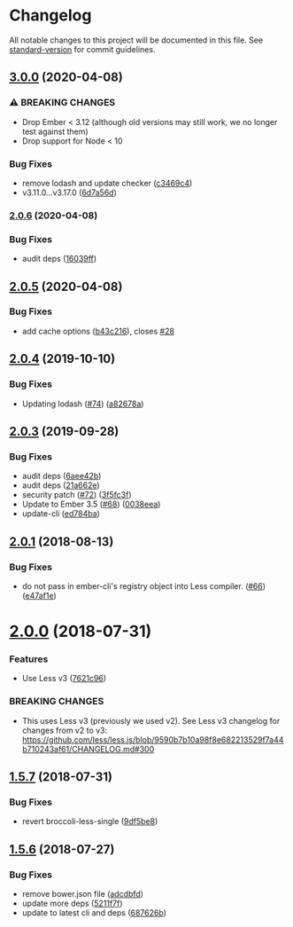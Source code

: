 # Changelog

All notable changes to this project will be documented in this file. See [standard-version](https://github.com/conventional-changelog/standard-version) for commit guidelines.

## [3.0.0](https://github.com/gdub22/ember-cli-less/compare/v2.0.6...v3.0.0) (2020-04-08)


### ⚠ BREAKING CHANGES

* Drop Ember < 3.12 (although old versions may still work, we no longer test against them)
* Drop support for Node < 10

### Bug Fixes

* remove lodash and update checker ([c3469c4](https://github.com/gdub22/ember-cli-less/commit/c3469c482fd2887e81b907d6d54392fb74457d62))
* v3.11.0...v3.17.0 ([6d7a56d](https://github.com/gdub22/ember-cli-less/commit/6d7a56db12065a6236883dbbd3494a58b4076a6e))

### [2.0.6](https://github.com/gdub22/ember-cli-less/compare/v2.0.5...v2.0.6) (2020-04-08)


### Bug Fixes

* audit deps ([16039ff](https://github.com/gdub22/ember-cli-less/commit/16039ffd227e60f5104aa6ae5a7eb917953c6c64))

<a name="2.0.5"></a>
## [2.0.5](https://github.com/gdub22/ember-cli-less/compare/v2.0.4...v2.0.5) (2020-04-08)


### Bug Fixes

* add cache options ([b43c216](https://github.com/gdub22/ember-cli-less/commit/b43c216)), closes [#28](https://github.com/gdub22/ember-cli-less/issues/28)



<a name="2.0.4"></a>
## [2.0.4](https://github.com/gdub22/ember-cli-less/compare/v2.0.3...v2.0.4) (2019-10-10)


### Bug Fixes

* Updating lodash ([#74](https://github.com/gdub22/ember-cli-less/issues/74)) ([a82678a](https://github.com/gdub22/ember-cli-less/commit/a82678a))



<a name="2.0.3"></a>
## [2.0.3](https://github.com/gdub22/ember-cli-less/compare/v2.0.1...v2.0.3) (2019-09-28)


### Bug Fixes

* audit deps ([6aee42b](https://github.com/gdub22/ember-cli-less/commit/6aee42b))
* audit deps ([21a662e](https://github.com/gdub22/ember-cli-less/commit/21a662e))
* security patch ([#72](https://github.com/gdub22/ember-cli-less/issues/72)) ([3f5fc3f](https://github.com/gdub22/ember-cli-less/commit/3f5fc3f))
* Update to Ember 3.5 ([#68](https://github.com/gdub22/ember-cli-less/issues/68)) ([0038eea](https://github.com/gdub22/ember-cli-less/commit/0038eea))
* update-cli ([ed784ba](https://github.com/gdub22/ember-cli-less/commit/ed784ba))



<a name="2.0.1"></a>
## [2.0.1](https://github.com/gdub22/ember-cli-less/compare/v2.0.0...v2.0.1) (2018-08-13)


### Bug Fixes

* do not pass in ember-cli's registry object into Less compiler. ([#66](https://github.com/gdub22/ember-cli-less/issues/66)) ([e47af1e](https://github.com/gdub22/ember-cli-less/commit/e47af1e))



<a name="2.0.0"></a>
# [2.0.0](https://github.com/gdub22/ember-cli-less/compare/v1.5.7...v2.0.0) (2018-07-31)


### Features

* Use Less v3 ([7621c96](https://github.com/gdub22/ember-cli-less/commit/7621c96))


### BREAKING CHANGES

* This uses Less v3 (previously we used v2). See Less v3 changelog for changes from v2 to v3: https://github.com/less/less.js/blob/9590b7b10a98f8e682213529f7a44b710243af61/CHANGELOG.md#300



<a name="1.5.7"></a>
## [1.5.7](https://github.com/gdub22/ember-cli-less/compare/v1.5.6...v1.5.7) (2018-07-31)


### Bug Fixes

* revert broccoli-less-single ([9df5be8](https://github.com/gdub22/ember-cli-less/commit/9df5be8))



<a name="1.5.6"></a>
## [1.5.6](https://github.com/gdub22/ember-cli-less/compare/v1.5.3...v1.5.6) (2018-07-27)


### Bug Fixes

* remove bower.json file ([adcdbfd](https://github.com/gdub22/ember-cli-less/commit/adcdbfd))
* update more deps ([5211f7f](https://github.com/gdub22/ember-cli-less/commit/5211f7f))
* update to latest cli and deps ([687626b](https://github.com/gdub22/ember-cli-less/commit/687626b))
